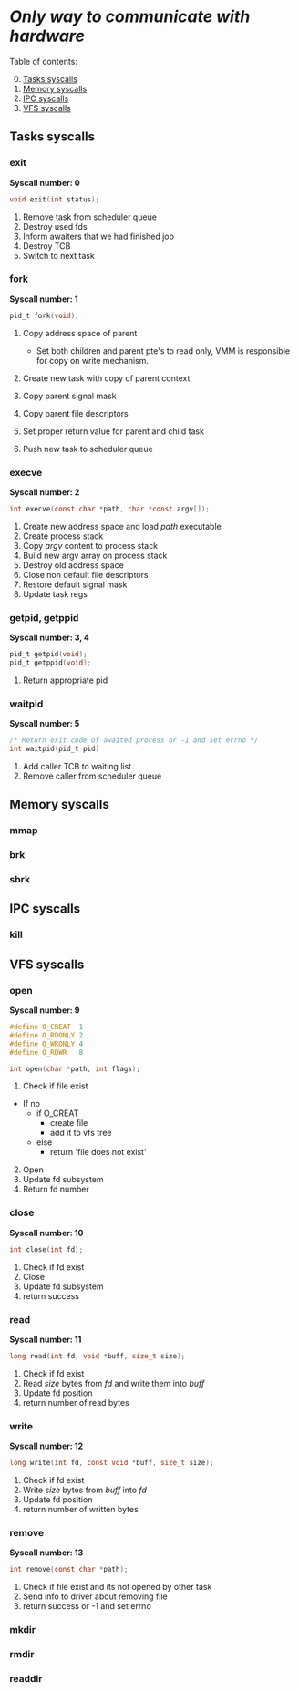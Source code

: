 # ***Only way to communicate with hardware***
Table of contents:   

0. [Tasks syscalls](#tasks-syscalls)     
1. [Memory syscalls](#memory-syscalls)      
2. [IPC syscalls](#ipc-syscalls)      
3. [VFS syscalls](#vfs-syscalls)      

## Tasks syscalls
### exit
**Syscall number: 0**   
```c
void exit(int status);
```
1. Remove task from scheduler queue   
2. Destroy used fds   
3. Inform awaiters that we had finished job   
4. Destroy TCB   
5. Switch to next task   


### fork
**Syscall number: 1**   
```c
pid_t fork(void);
```
1. Copy address space of parent   
    - Set both children and parent pte's to read only, VMM is responsible for copy on write mechanism.   

2. Create new task with copy of parent context   
3. Copy parent signal mask   
4. Copy parent file descriptors   
5. Set proper return value for parent and child task   
6. Push new task to scheduler queue   

### execve
**Syscall number: 2**   
```c
int execve(const char *path, char *const argv[]);
```
1. Create new address space and load _path_ executable   
2. Create process stack   
3. Copy _argv_ content to process stack   
4. Build new argv array on process stack
5. Destroy old address space   
6. Close non default file descriptors   
7. Restore default signal mask   
8. Update task regs   

### getpid, getppid
**Syscall number: 3, 4**   
```c
pid_t getpid(void);
pid_t getppid(void);
```
1. Return appropriate pid

### waitpid
**Syscall number: 5**   
```c
/* Return exit code of awaited process or -1 and set errno */
int waitpid(pid_t pid)
```
1. Add caller TCB to waiting list   
2. Remove caller from scheduler queue   

## Memory syscalls
### mmap
### brk
### sbrk

## IPC syscalls
### kill

## VFS syscalls
### open
**Syscall number: 9**   
```c
#define O_CREAT  1
#define O_RDONLY 2
#define O_WRONLY 4
#define O_RDWR	 8

int open(char *path, int flags);
```

1. Check if file exist   
- If no   
    - if O_CREAT   
        - create file   
        - add it to vfs tree
    - else   
        - return 'file does not exist'    

2. Open
3. Update fd subsystem
4. Return fd number

### close
**Syscall number: 10**   
```c
int close(int fd);
```
1. Check if fd exist
2. Close
3. Update fd subsystem
4. return success

### read
**Syscall number: 11**   
```c
long read(int fd, void *buff, size_t size);
```
1. Check if fd exist
2. Read _size_ bytes from _fd_ and write them into _buff_
3. Update fd position
4. return number of read bytes

### write
**Syscall number: 12**
```c
long write(int fd, const void *buff, size_t size);
```
1. Check if fd exist
2. Write _size_ bytes from _buff_ into _fd_
3. Update fd position
4. return number of written bytes 

### remove
**Syscall number: 13**   
```c
int remove(const char *path);
```
1. Check if file exist and its not opened by other task
2. Send info to driver about removing file
3. return success or -1 and set errno

### mkdir
### rmdir
### readdir